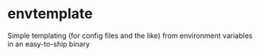 # envtemplate
Simple templating (for config files and the like) from environment variables in an easy-to-ship binary
